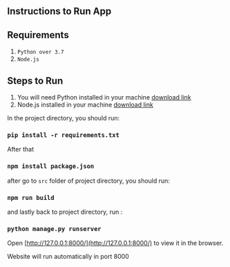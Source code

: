 

## Instructions to Run App

## Requirements

1. `Python over 3.7 `
2. `Node.js`


## Steps to Run 

1) You will need Python installed in your machine [download link](https://www.python.org/downloads/)
2) Node.js installed in your machine [download link](https://nodejs.org/en/)

In the project directory, you should run:

### `pip install -r requirements.txt`
After that 
### `npm install package.json`

after go to `src` folder of project directory, you should run:

### `npm run build`

and lastly back to project directory, run :

### `python manage.py runserver`

Open [http://127.0.0.1:8000/](http://127.0.0.1:8000/) to view it in the browser.

Website will run automatically in port 8000



